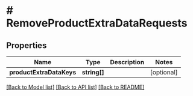 # # RemoveProductExtraDataRequests

## Properties

Name | Type | Description | Notes
------------ | ------------- | ------------- | -------------
**productExtraDataKeys** | **string[]** |  | [optional]

[[Back to Model list]](../../README.md#models) [[Back to API list]](../../README.md#endpoints) [[Back to README]](../../README.md)
